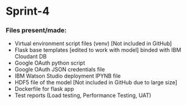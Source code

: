 # Sprint-4

### Files present/made:

- Virtual environment script files (venv) [Not included in GitHub]
- Flask base templates [edited to work with model] binded with IBM Cloudant DB
- Google OAuth python script
- Google OAuth JSON credentials file
- IBM Watson Studio deployment IPYNB file
- HDF5 file of the model  [Not included in GitHub due to large size]
- Dockerfile for flask app
- Test reports (Load testing, Performance Testing, UAT)
